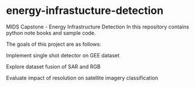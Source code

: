 # energy-infrastucture-detection
MIDS Capstone - Energy Infrastructure Detection
In this repository contains python note books and sample code.

The goals of this project are as follows:

Implement single shot detector on GEE dataset

Explore dataset fusion of SAR and RGB

Evaluate impact of resolution on satellite imagery classification
